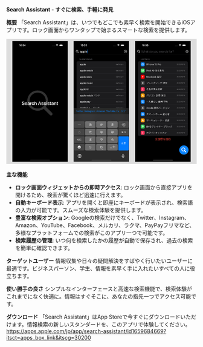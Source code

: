 **Search Assistant - すぐに検索、手軽に発見**

**概要** 「Search Assistant」は、いつでもどこでも素早く検索を開始できるiOSアプリです。ロック画面からワンタップで始まるスマートな検索を提供します。

![スクリーンショット](README_Images/240116.png)

**主な機能**

*   **ロック画面ウィジェットからの即時アクセス**: ロック画面から直接アプリを開けるため、検索が驚くほど迅速に行えます。
*   **自動キーボード表示**: アプリを開くと即座にキーボードが表示され、検索語の入力が可能です。スムーズな検索体験を提供します。
*   **豊富な検索オプション**: Googleの検索だけでなく、Twitter、Instagram、Amazon、YouTube、Facebook、メルカリ、ラクマ、PayPayフリマなど、多様なプラットフォームでの検索がこのアプリ一つで可能です。
*   **検索履歴の管理**: いつ何を検索したかの履歴が自動で保存され、過去の検索を簡単に確認できます。

**ターゲットユーザー** 情報収集や日々の疑問解決をすばやく行いたいユーザーに最適です。ビジネスパーソン、学生、情報を素早く手に入れたいすべての人に役立ちます。

**使い勝手の良さ** シンプルなインターフェースと高速な検索機能で、検索体験がこれまでになく快適に。情報はすぐそこに、あなたの指先一つでアクセス可能です。

**ダウンロード** 「Search Assistant」はApp Storeで今すぐにダウンロードいただけます。情報検索の新しいスタンダードを、このアプリで体験してください。
<br>https://apps.apple.com/jp/app/search-assistant/id1659684669?itsct=apps_box_link&itscg=30200